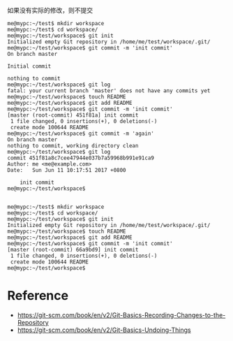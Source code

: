 如果没有实际的修改，则不提交

    me@mypc:~/test$ mkdir workspace
    me@mypc:~/test$ cd workspace/
    me@mypc:~/test/workspace$ git init
    Initialized empty Git repository in /home/me/test/workspace/.git/
    me@mypc:~/test/workspace$ git commit -m 'init commit'
    On branch master
    
    Initial commit
    
    nothing to commit
    me@mypc:~/test/workspace$ git log
    fatal: your current branch 'master' does not have any commits yet
    me@mypc:~/test/workspace$ touch README
    me@mypc:~/test/workspace$ git add README
    me@mypc:~/test/workspace$ git commit -m 'init commit'
    [master (root-commit) 451f81a] init commit
     1 file changed, 0 insertions(+), 0 deletions(-)
     create mode 100644 README
    me@mypc:~/test/workspace$ git commit -m 'again'
    On branch master
    nothing to commit, working directory clean
    me@mypc:~/test/workspace$ git log
    commit 451f81a8c7cee47944e037b7a59968b991e91ca9
    Author: me <me@example.com>
    Date:   Sun Jun 11 10:17:51 2017 +0800
    
        init commit
    me@mypc:~/test/workspace$ 


    me@mypc:~/test$ mkdir workspace
    me@mypc:~/test$ cd workspace/
    me@mypc:~/test/workspace$ git init
    Initialized empty Git repository in /home/me/test/workspace/.git/
    me@mypc:~/test/workspace$ touch README
    me@mypc:~/test/workspace$ git add README
    me@mypc:~/test/workspace$ git commit -m 'init commit'
    [master (root-commit) 66a9bd9] init commit
     1 file changed, 0 insertions(+), 0 deletions(-)
     create mode 100644 README
    me@mypc:~/test/workspace$ 


# Reference
- https://git-scm.com/book/en/v2/Git-Basics-Recording-Changes-to-the-Repository
- https://git-scm.com/book/en/v2/Git-Basics-Undoing-Things

